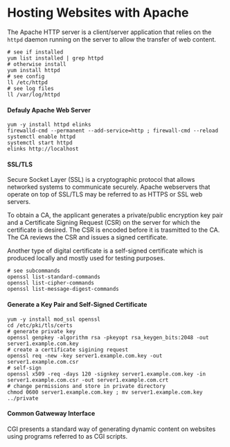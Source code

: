 # Hosting Websites with Apache

The Apache HTTP server is a client/server application that relies on the `httpd` daemon running on the server to allow the transfer of web content. 

```
# see if installed
yum list installed | grep httpd
# otherwise install
yum install httpd
# see config
ll /etc/httpd
# see log files
ll /var/log/httpd
```

#### Defauly Apache Web Server

```
yum -y install httpd elinks
firewalld-cmd --permanent --add-service=http ; firewall-cmd --reload
systemctl enable httpd
systemctl start httpd
elinks http://localhost
```

#### SSL/TLS

Secure Socket Layer (SSL) is a cryptographic protocol that allows networked systems to communicate securely. Apache webservers that operate on top of SSL/TLS may be referred to as HTTPS or SSL web servers.

To obtain a CA, the applicant generates a private/public encryption key pair and a Certificate Signing Request (CSR) on the server for which the certificate is desired. The CSR is encoded before it is trasmitted to the CA. The CA reviews the CSR and issues a signed certificate. 

Another type of digital certificate is a self-signed certificate which is produced locally and mostly used for testing purposes. 

```
# see subcommands
openssl list-standard-commands
openssl list-cipher-commands
openssl list-message-digest-commands
```

#### Generate a Key Pair and Self-Signed Certificate

```
yum -y install mod_ssl openssl
cd /etc/pki/tls/certs
# generate private key
openssl genpkey -algorithm rsa -pkeyopt rsa_keygen_bits:2048 -out server1.example.com.key
# create a certificate sigining request
openssl req -new -key server1.example.com.key -out server1.example.com.csr
# self-sign 
openssl x509 -req -days 120 -signkey server1.example.com.key -in server1.example.com.csr -out server1.example.com.crt
# change permissions and store in private directory
chmod 0600 server1.example.com.key ; mv server1.example.com.key ../private
```

#### Common Gatweway Interface

CGI presents a standard way of generating dynamic content on websites using programs referred to as CGI scripts. 